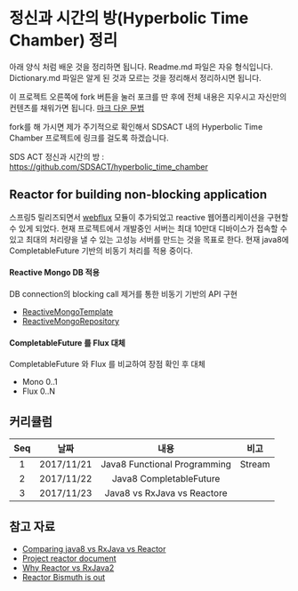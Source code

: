 # 정신과 시간의 방(Hyperbolic Time Chamber) 정리

아래 양식 처럼 배운 것을 정리하면 됩니다. Readme.md 파일은 자유 형식입니다. 
Dictionary.md 파일은 알게 된 것과 모르는 것을 정리해서 정리하시면 됩니다.

이 프로젝트 오른쪽에 fork 버튼을 눌러 포크를 딴 후에 전체 내용은 지우시고 자신만의 컨텐츠를 채워가면 됩니다. [마크 다운 문법](https://gist.github.com/ihoneymon/652be052a0727ad59601)  

fork를 해 가시면 제가 주기적으로 확인해서 SDSACT 내의 Hyperbolic Time Chamber 프로젝트에 링크를 걸도록 하겠습니다.

SDS ACT 정신과 시간의 방 : https://github.com/SDSACT/hyperbolic_time_chamber 

## Reactor for building non-blocking application
스프링5 릴리즈되면서 [webflux](https://docs.spring.io/spring-framework/docs/5.0.0.BUILD-SNAPSHOT/spring-framework-reference/html/web-reactive.html) 모듈이 추가되었고 
reactive 웹어플리케이션을 구현할 수 있게 되었다. 현재 프로젝트에서 개발중인 서버는 최대 10만대 디바이스가 접속할 수 있고 최대의 처리량을 낼 수 있는 고성능 서버를 만드는 것을 목표로 한다.
현재 java8에 CompletableFuture 기반의 비동기 처리를 적용 중이다.
#### Reactive Mongo DB 적용
DB connection의 blocking call 제거를 통한 비동기 기반의 API 구현
- [ReactiveMongoTemplate](https://github.com/spring-projects/spring-data-mongodb/blob/master/src/main/asciidoc/reference/reactive-mongodb.adoc)
- [ReactiveMongoRepository](https://github.com/spring-projects/spring-data-mongodb/blob/master/src/main/asciidoc/reference/reactive-mongo-repositories.adoc)

#### CompletableFuture 를 Flux 대체
CompletableFuture 와 Flux 를 비교하여 장점 확인 후 대체
- Mono 0..1
- Flux 0..N

## 커리큘럼
| Seq |    날짜    |             내용             |  비고  |
|:---:|:----------:|:----------------------------:|:------:|
|  1  | 2017/11/21 | Java8 Functional Programming | Stream |
|  2  | 2017/11/22 | Java8 CompletableFuture      |        |
|  3  | 2017/11/23 | Java8 vs RxJava vs Reactore  |        |
  
## 참고 자료
* [Comparing java8 vs RxJava vs Reactor](http://alexsderkach.io/comparing-java-8-rxjava-reactor/)
* [Project reactor document](https://projectreactor.io/docs/core/release/reference/)
* [Why Reactor vs RxJava2](https://www.infoq.com/articles/reactor-by-example)
* [Reactor Bismuth is out](https://spring.io/blog/2017/09/28/reactor-bismuth-is-out)